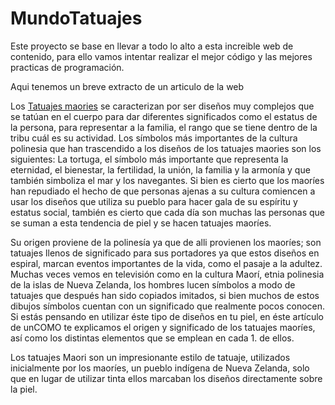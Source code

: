 # MundoTatuajes
Este proyecto se base en llevar a todo lo alto a esta increible web de contenido, para ello vamos intentar realizar el mejor código y las mejores practicas de programación.

Aqui tenemos un breve extracto de un articulo de la web

Los <a href="https://www.mundotatuajes.info/tipos/maories">Tatuajes maories</a> se caracterizan por ser diseños muy complejos que se tatúan en el cuerpo para dar diferentes significados como el estatus de la persona, para representar a la familia, el rango que se tiene dentro de la tribu cuál es su actividad.
Los símbolos más importantes de la cultura polinesia que han trascendido a los diseños de los tatuajes maories son los siguientes: La tortuga, el símbolo más importante que representa la eternidad, el bienestar, la fertilidad, la unión, la familia y la armonía y que también simboliza el mar y los navegantes.
Si bien es cierto que los maoríes han repudiado el hecho de que personas ajenas a su cultura comiencen a usar los diseños que utiliza su pueblo para hacer gala de su espíritu y estatus social, también es cierto que cada día son muchas las personas que se suman a esta tendencia de piel y se hacen tatuajes maoríes.

Su origen proviene de la polinesía ya que de alli provienen los maoríes; son tatuajes llenos de significado para sus portadores ya que estos diseños en espiral, marcan eventos importantes de la vida, como el pasaje a la adultez. Muchas veces vemos en televisión como en la cultura Maorí, etnia polinesia de la islas de Nueva Zelanda, los hombres lucen símbolos a modo de tatuajes que después han sido copiados imitados, si bien muchos de estos dibujos símbolos cuentan con un significado que realmente pocos conocen. Si estás pensando en utilizar éste tipo de diseños en tu piel, en éste artículo de unCOMO te explicamos el origen y significado de los tatuajes maoríes, así como los distintas elementos que se emplean en cada 1. de ellos.

Los tatuajes Maori son un impresionante estilo de tatuaje, utilizados inicialmente por los maoríes, un pueblo indígena de Nueva Zelanda, solo que en lugar de utilizar tinta ellos marcaban los diseños directamente sobre la piel.

